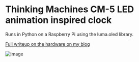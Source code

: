 # Thinking Machines CM-5 LED animation inspired clock

Runs in Python on a Raspberry Pi using the luma.oled library.

[Full writeup on the hardware on my blog](https://unimplementedtrap.com/raspberry-pi-clock)

![image](https://github.com/user-attachments/assets/c89ec9c3-5d13-4552-a7a1-15820e695568)
